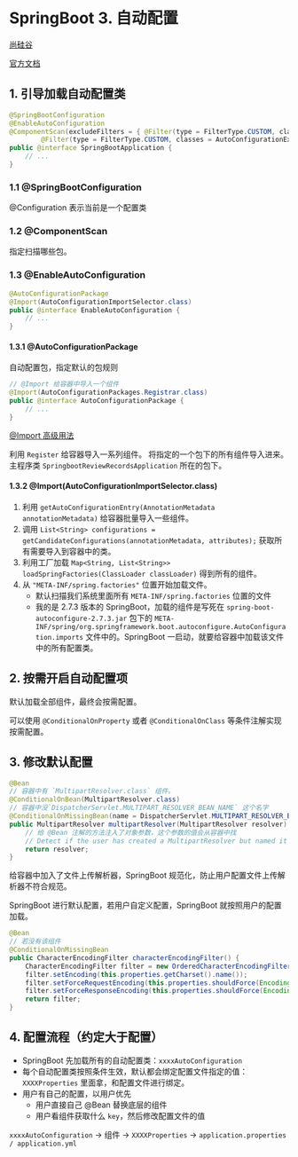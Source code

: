 # SpringBoot 3. 自动配置
[尚硅谷](https://www.bilibili.com/video/BV19K4y1L7MT)

[官方文档](https://docs.spring.io/spring-boot/docs/current/reference/html/index.html)
## 1. 引导加载自动配置类
```java
@SpringBootConfiguration
@EnableAutoConfiguration
@ComponentScan(excludeFilters = { @Filter(type = FilterType.CUSTOM, classes = TypeExcludeFilter.class),
		@Filter(type = FilterType.CUSTOM, classes = AutoConfigurationExcludeFilter.class) })
public @interface SpringBootApplication {
	// ...
}
```
### 1.1 @SpringBootConfiguration
@Configuration 表示当前是一个配置类
### 1.2 @ComponentScan
指定扫描哪些包。
### 1.3 @EnableAutoConfiguration
```java
@AutoConfigurationPackage
@Import(AutoConfigurationImportSelector.class)
public @interface EnableAutoConfiguration {
	// ...
}
```
#### 1.3.1 @AutoConfigurationPackage
自动配置包，指定默认的包规则
```java
// @Import 给容器中导入一个组件
@Import(AutoConfigurationPackages.Registrar.class)
public @interface AutoConfigurationPackage {
	// ...
}
```
[@Import 高级用法](https://www.bilibili.com/video/BV1gW411W7wy?p=9)

利用 `Register` 给容器导入一系列组件。
将指定的一个包下的所有组件导入进来。主程序类 `SpringbootReviewRecordsApplication` 所在的包下。
#### 1.3.2 @Import(AutoConfigurationImportSelector.class)
1. 利用 `getAutoConfigurationEntry(AnnotationMetadata annotationMetadata)` 给容器批量导入一些组件。
2. 调用 `List<String> configurations = getCandidateConfigurations(annotationMetadata, attributes);` 获取所有需要导入到容器中的类。
3. 利用工厂加载 `Map<String, List<String>> loadSpringFactories(ClassLoader classLoader)` 得到所有的组件。
4. 从 `"META-INF/spring.factories"` 位置开始加载文件。
    - 默认扫描我们系统里面所有 `META-INF/spring.factories` 位置的文件
    - 我的是 2.7.3 版本的 SpringBoot，加载的组件是写死在 `spring-boot-autoconfigure-2.7.3.jar` 包下的 `META-INF/spring/org.springframework.boot.autoconfigure.AutoConfiguration.imports` 文件中的。SpringBoot 一启动，就要给容器中加载该文件中的所有配置类。

## 2. 按需开启自动配置项
默认加载全部组件，最终会按需配置。

可以使用 `@ConditionalOnProperty` 或者 `@ConditionalOnClass` 等条件注解实现按需配置。

## 3. 修改默认配置
```java
@Bean
// 容器中有 `MultipartResolver.class` 组件。
@ConditionalOnBean(MultipartResolver.class)
// 容器中没`DispatcherServlet.MULTIPART_RESOLVER_BEAN_NAME` 这个名字
@ConditionalOnMissingBean(name = DispatcherServlet.MULTIPART_RESOLVER_BEAN_NAME)
public MultipartResolver multipartResolver(MultipartResolver resolver) {
	// 给 @Bean 注解的方法注入了对象参数，这个参数的值会从容器中找
	// Detect if the user has created a MultipartResolver but named it incorrectly
	return resolver;
}
```
给容器中加入了文件上传解析器，SpringBoot 规范化，防止用户配置文件上传解析器不符合规范。

SpringBoot 进行默认配置，若用户自定义配置，SpringBoot 就按照用户的配置加载。
```java
@Bean
// 若没有该组件
@ConditionalOnMissingBean
public CharacterEncodingFilter characterEncodingFilter() {
	CharacterEncodingFilter filter = new OrderedCharacterEncodingFilter();
	filter.setEncoding(this.properties.getCharset().name());
	filter.setForceRequestEncoding(this.properties.shouldForce(Encoding.Type.REQUEST));
	filter.setForceResponseEncoding(this.properties.shouldForce(Encoding.Type.RESPONSE));
	return filter;
}
```
## 4. 配置流程（约定大于配置）
- SpringBoot 先加载所有的自动配置类：`xxxxAutoConfiguration`
- 每个自动配置类按照条件生效，默认都会绑定配置文件指定的值：`XXXXProperties` 里面拿，和配置文件进行绑定。
- 用户有自己的配置，以用户优先
    - 用户直接自己 @Bean 替换底层的组件
    - 用户看组件获取什么 `key`，然后修改配置文件的值

`xxxxAutoConfiguration` $\to$ 组件 $\to$ `XXXXProperties`  $\to$ `application.properties / application.yml`

